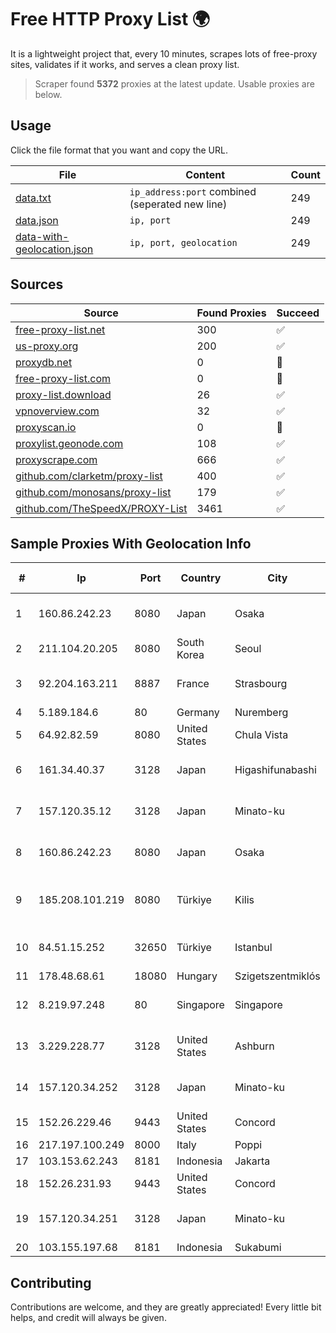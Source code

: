 
# Free HTTP Proxy List 🌍

It is a lightweight project that, every 10 minutes, scrapes lots of free-proxy sites, validates if it works, and serves a clean proxy list.


> Scraper found **5372** proxies at the latest update. Usable proxies are below.

## Usage

Click the file format that you want and copy the URL.


|File|Content|Count|
|----|-------|-----|
|[data.txt](https://raw.githubusercontent.com/themiralay/Proxy-List-World/master/data.txt)|`ip_address:port` combined (seperated new line)|249|
|[data.json](https://raw.githubusercontent.com/themiralay/Proxy-List-World/master/data.json)|`ip, port`|249|
|[data-with-geolocation.json](https://raw.githubusercontent.com/themiralay/Proxy-List-World/master/data-with-geolocation.json)|`ip, port, geolocation`|249|

## Sources

|Source|Found Proxies|Succeed|
|------|-------------|-------|
|[free-proxy-list.net](https://free-proxy-list.net)|300|✅|
|[us-proxy.org](https://www.us-proxy.org)|200|✅|
|[proxydb.net](http://proxydb.net)|0|🚫|
|[free-proxy-list.com](https://free-proxy-list.com/?page=&port=&type%5B%5D=http&type%5B%5D=https&up_time=0&search=Search)|0|🚫|
|[proxy-list.download](https://www.proxy-list.download/HTTP)|26|✅|
|[vpnoverview.com](https://vpnoverview.com/privacy/anonymous-browsing/free-proxy-servers)|32|✅|
|[proxyscan.io](https://www.proxyscan.io)|0|🚫|
|[proxylist.geonode.com](https://proxylist.geonode.com/api/proxy-list?limit=300&page=1&sort_by=lastChecked&sort_type=desc&protocols=http,https)|108|✅|
|[proxyscrape.com](https://api.proxyscrape.com/v2/?request=displayproxies&protocol=http&timeout=10000&country=all&ssl=all&anonymity=all)|666|✅|
|[github.com/clarketm/proxy-list](https://raw.githubusercontent.com/clarketm/proxy-list/master/proxy-list-raw.txt)|400|✅|
|[github.com/monosans/proxy-list](https://raw.githubusercontent.com/monosans/proxy-list/main/proxies/http.txt)|179|✅|
|[github.com/TheSpeedX/PROXY-List](https://raw.githubusercontent.com/TheSpeedX/PROXY-List/master/http.txt)|3461|✅|


## Sample Proxies With Geolocation Info

|#|Ip|Port|Country|City|Internet Service Provider|
|-|--|----|-------|----|-------------------------|
|1|160.86.242.23|8080|Japan|Osaka|Sony Network Communications Inc|
|2|211.104.20.205|8080|South Korea|Seoul|Korea Telecom|
|3|92.204.163.211|8887|France|Strasbourg|velia.net Internetdienste GmbH|
|4|5.189.184.6|80|Germany|Nuremberg|Contabo GmbH|
|5|64.92.82.59|8080|United States|Chula Vista|Momentum Telecom, Inc.|
|6|161.34.40.37|3128|Japan|Higashifunabashi|NTT PC Communications, Inc.|
|7|157.120.35.12|3128|Japan|Minato-ku|NTT PC Communications, Inc.|
|8|160.86.242.23|8080|Japan|Osaka|Sony Network Communications Inc|
|9|185.208.101.219|8080|Türkiye|Kilis|Guneydogu Telekom int.bil. ve ilt. hiz. tic. ltd. sti.|
|10|84.51.15.252|32650|Türkiye|Istanbul|Superonline Iletisim Hizmetleri A.S.|
|11|178.48.68.61|18080|Hungary|Szigetszentmiklós|UPC|
|12|8.219.97.248|80|Singapore|Singapore|Alibaba (US) Technology Co., Ltd.|
|13|3.229.228.77|3128|United States|Ashburn|Amazon Technologies Inc.|
|14|157.120.34.252|3128|Japan|Minato-ku|NTT PC Communications, Inc.|
|15|152.26.229.46|9443|United States|Concord|MCNC|
|16|217.197.100.249|8000|Italy|Poppi|WISP.ONE S.R.L.|
|17|103.153.62.243|8181|Indonesia|Jakarta|IMEDIANET|
|18|152.26.231.93|9443|United States|Concord|MCNC|
|19|157.120.34.251|3128|Japan|Minato-ku|NTT PC Communications, Inc.|
|20|103.155.197.68|8181|Indonesia|Sukabumi|JEMBATANDATA|



## Contributing

Contributions are welcome, and they are greatly appreciated! Every
little bit helps, and credit will always be given.

